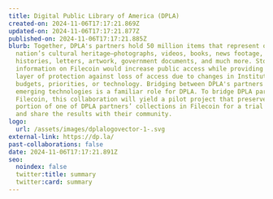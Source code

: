 ```yaml
---
title: Digital Public Library of America (DPLA)
created-on: 2024-11-06T17:17:21.869Z
updated-on: 2024-11-06T17:17:21.877Z
published-on: 2024-11-06T17:17:21.885Z
blurb: Together, DPLA's partners hold 50 million items that represent our
  nation’s cultural heritage—photographs, videos, books, news footage, oral
  histories, letters, artwork, government documents, and much more. Storing this
  information on Filecoin would increase public access while providing an extra
  layer of protection against loss of access due to changes in Institutional
  budgets, priorities, or technology. Bridging between DPLA's partners and
  emerging technologies is a familiar role for DPLA. To bridge DPLA partners to
  Filecoin, this collaboration will yield a pilot project that preserves a
  portion of one of DPLA partners’ collections in Filecoin for a trial period
  and share the results with their community.
logo:
  url: /assets/images/dplalogovector-1-.svg
external-link: https://dp.la/
past-collaborations: false
date: 2024-11-06T17:17:21.891Z
seo:
  noindex: false
  twitter:title: summary
  twitter:card: summary
---
```

